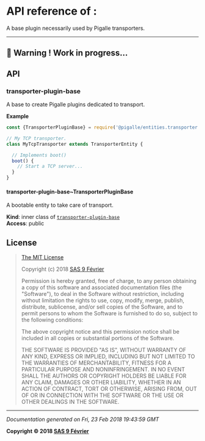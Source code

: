 # API reference of :

A base plugin necessarily used by Pigalle transporters.

---
&#x1F34E; **__Warning !__ Work in progress...**
---
## API

<a name="module_transporter-plugin-base"></a>

### transporter-plugin-base
A base to create Pigalle plugins dedicated to transport.

**Example**  
```js
const {TransporterPluginBase} = require('@pigalle/entities.transporter')

// My TCP transporter.
class MyTcpTransporter extends TransporterEntity {

  // Implements boot()
  boot() {
    // Start a TCP server...
  }
}
```
<a name="module_transporter-plugin-base..TransporterPluginBase"></a>

#### transporter-plugin-base~TransporterPluginBase
A bootable entity to take care of transport.

**Kind**: inner class of [<code>transporter-plugin-base</code>](#module_transporter-plugin-base)  
**Access**: public  
## <a name="license"> License

>
> [The MIT License](https://opensource.org/licenses/MIT)
>
> Copyright (c) 2018 [SAS 9 Février](https://9fevrier.com/)
>
> Permission is hereby granted, free of charge, to any person obtaining a copy
> of this software and associated documentation files (the "Software"), to deal
> in the Software without restriction, including without limitation the rights
> to use, copy, modify, merge, publish, distribute, sublicense, and/or sell
> copies of the Software, and to permit persons to whom the Software is
> furnished to do so, subject to the following conditions:
>
> The above copyright notice and this permission notice shall be included in all
> copies or substantial portions of the Software.
>
> THE SOFTWARE IS PROVIDED "AS IS", WITHOUT WARRANTY OF ANY KIND, EXPRESS OR
> IMPLIED, INCLUDING BUT NOT LIMITED TO THE WARRANTIES OF MERCHANTABILITY,
> FITNESS FOR A PARTICULAR PURPOSE AND NONINFRINGEMENT. IN NO EVENT SHALL THE
>AUTHORS OR COPYRIGHT HOLDERS BE LIABLE FOR ANY CLAIM, DAMAGES OR OTHER
> LIABILITY, WHETHER IN AN ACTION OF CONTRACT, TORT OR OTHERWISE, ARISING FROM,
> OUT OF OR IN CONNECTION WITH THE SOFTWARE OR THE USE OR OTHER DEALINGS IN THE
> SOFTWARE.
>

***

_Documentation generated on Fri, 23 Feb 2018 19:43:59 GMT_

**Copyright &copy; 2018 [SAS 9 Février](https://9fevrier.com/)**
